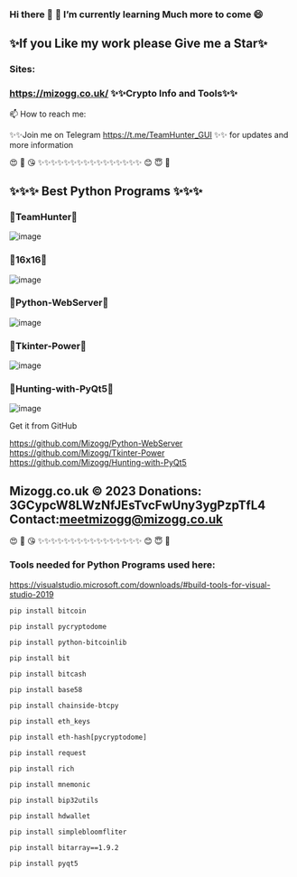 
### Hi there 👋 🌱 I’m currently learning Much more to come 😄

## ✨If you Like my work please Give me a Star✨

### Sites: 
### https://mizogg.co.uk/ ✨✨Crypto Info and Tools✨✨

📫 How to reach me:

✨✨Join me on Telegram https://t.me/TeamHunter_GUI ✨✨ for updates and more information

😍 🥰 😘 ✨✨✨✨✨✨✨✨✨✨✨✨✨✨✨✨ 😊 😇 🙂

## ✨✨✨ Best Python Programs ✨✨✨


### 🐍TeamHunter🐍

![image](https://github.com/Mizogg/Mizogg/assets/88630056/d0d1d32a-1ade-4e03-bf5e-23944877efdc)

### 🐍16x16🐍

![image](https://github.com/Mizogg/Mizogg/assets/88630056/71db470e-fd78-413f-ab5c-ec9dc1a77255)

### 🐍Python-WebServer🐍

![image](https://user-images.githubusercontent.com/88630056/171491074-03b26077-039f-42e7-ace5-22119f71d9ff.png)

### 🐍Tkinter-Power🐍

![image](https://user-images.githubusercontent.com/88630056/201468891-a203d8c5-a6db-4175-a47e-7a4317428267.png)

### 🐍Hunting-with-PyQt5🐍

![image](https://github.com/Mizogg/Mizogg/assets/88630056/a2b07592-acad-44f5-a38b-86da357eb55f)

Get it from GitHub

https://github.com/Mizogg/Python-WebServer
https://github.com/Mizogg/Tkinter-Power
https://github.com/Mizogg/Hunting-with-PyQt5

## Mizogg.co.uk © 2023 Donations: 3GCypcW8LWzNfJEsTvcFwUny3ygPzpTfL4 Contact:meetmizogg@mizogg.co.uk
😍 🥰 😘 ✨✨✨✨✨✨✨✨✨✨✨✨✨✨✨✨ 😊 😇 🙂

### Tools needed for Python Programs used here:

https://visualstudio.microsoft.com/downloads/#build-tools-for-visual-studio-2019
```
pip install bitcoin

pip install pycryptodome

pip install python-bitcoinlib

pip install bit

pip install bitcash

pip install base58

pip install chainside-btcpy

pip install eth_keys

pip install eth-hash[pycryptodome]

pip install request

pip install rich

pip install mnemonic

pip install bip32utils

pip install hdwallet

pip install simplebloomfliter

pip install bitarray==1.9.2

pip install pyqt5
```

<!--
**Mizogg/Mizogg** is a ✨ _special_ ✨ repository because its `README.md` (this file) appears on your GitHub profile.




Here are some ideas to get you started:

- 🔭 I’m currently working on ...
- 🌱 I’m currently learning ...
- 👯 I’m looking to collaborate on ...
- 🤔 I’m looking for help with ...
- 💬 Ask me about ...
- 📫 How to reach me: ...
- 😄 Pronouns: ...
- ⚡ Fun fact: ...
-->

